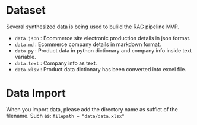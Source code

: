 # Dataset
Several synthesized data is being used to bulild the RAG pipeline MVP. 
- `data.json` : Ecommerce site electronic production details in json format.
- `data.md` : Ecommerce company details in markdown format.
- `data.py` : Product data in python dictionary and company info inside text variable.
- `data.text` : Company info as text.
- `data.xlsx` : Product data dictionary has been converted into excel file.

# Data Import
When you import data, please add the directory name as suffict of the filename. Such as: `filepath = "data/data.xlsx"`
